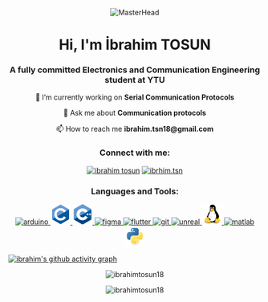 <p align="center">
  <img src="https://user-images.githubusercontent.com/74038190/225813708-98b745f2-7d22-48cf-9150-083f1b00d6c9.gif" alt="MasterHead">
</p>
<h1 align="center">Hi, I'm İbrahim TOSUN</h1>
<h3 align="center">A fully committed Electronics and Communication Engineering student at YTU</h3>

<p align="center"> 🔭 I’m currently working on <strong>Serial Communication Protocols</strong></p>

<p align="center"> 💬 Ask me about <strong>Communication protocols</strong></p>

<p align="center"> 📫 How to reach me <strong>ibrahim.tsn18@gmail.com</strong></p>

<h3 align="center">Connect with me:</h3>
<p align="center">
  <a href="https://www.linkedin.com/in/ibrahimtosun/" target="blank"><img src="https://raw.githubusercontent.com/rahuldkjain/github-profile-readme-generator/master/src/images/icons/Social/linked-in-alt.svg" alt="i̇brahim tosun" height="30" width="40" /></a>
  <a href="https://instagram.com/ibrhim.tsn" target="blank"><img src="https://raw.githubusercontent.com/rahuldkjain/github-profile-readme-generator/master/src/images/icons/Social/instagram.svg" alt="ibrhim.tsn" height="30" width="40" /></a>
</p>

<h3 align="center">Languages and Tools:</h3>
<p align="center"> 
  <a href="https://www.arduino.cc/" target="_blank" rel="noreferrer"> <img src="https://cdn.worldvectorlogo.com/logos/arduino-1.svg" alt="arduino" width="40" height="40"/> </a>
  <a href="https://www.cprogramming.com/" target="_blank" rel="noreferrer"> <img src="https://raw.githubusercontent.com/devicons/devicon/master/icons/c/c-original.svg" alt="c" width="40" height="40"/> </a>
  <a href="https://www.w3schools.com/cpp/" target="_blank" rel="noreferrer"> <img src="https://raw.githubusercontent.com/devicons/devicon/master/icons/cplusplus/cplusplus-original.svg" alt="cplusplus" width="40" height="40"/> </a>
  <a href="https://www.figma.com/" target="_blank" rel="noreferrer"> <img src="https://www.vectorlogo.zone/logos/figma/figma-icon.svg" alt="figma" width="40" height="40"/> </a>
  <a href="https://flutter.dev" target="_blank" rel="noreferrer"> <img src="https://www.vectorlogo.zone/logos/flutterio/flutterio-icon.svg" alt="flutter" width="40" height="40"/> </a>
  <a href="https://git-scm.com/" target="_blank" rel="noreferrer"> <img src="https://www.vectorlogo.zone/logos/git-scm/git-scm-icon.svg" alt="git" width="40" height="40"/> </a>
  <a href="https://unrealengine.com/" target="_blank" rel="noreferrer"> <img src="https://raw.githubusercontent.com/kenangundogan/fontisto/036b7eca71aab1bef8e6a0518f7329f13ed62f6b/icons/svg/brand/unreal-engine.svg" alt="unreal" width="40" height="40"/> </a>
  <a href="https://www.linux.org/" target="_blank" rel="noreferrer"> <img src="https://raw.githubusercontent.com/devicons/devicon/master/icons/linux/linux-original.svg" alt="linux" width="40" height="40"/> </a>
  <a href="https://www.mathworks.com/" target="_blank" rel="noreferrer"> <img src="https://upload.wikimedia.org/wikipedia/commons/2/21/Matlab_Logo.png" alt="matlab" width="40" height="40"/> </a>
  <a href="https://www.python.org" target="_blank" rel="noreferrer"> <img src="https://raw.githubusercontent.com/devicons/devicon/master/icons/python/python-original.svg" alt="python" width="40" height="40"/> </a>
</p>

[![ibrahim's github activity graph](https://github-readme-activity-graph.vercel.app/graph?username=ibrahimtosun18&theme=tokyo-night)](https://github.com/ibrahimtosun18/github-readme-activity-graph)

<p align="center">
  <img src="https://github-readme-stats.vercel.app/api/top-langs/?username=ibrahimtosun18&show_icons=true&locale=en&layout=compact&theme=tokyonight" alt="ibrahimtosun18" />
</p>


<p align="center">
  <img src="https://github-readme-streak-stats.herokuapp.com/?user=ibrahimtosun18&theme=tokyonight" alt="ibrahimtosun18" />
</p>

